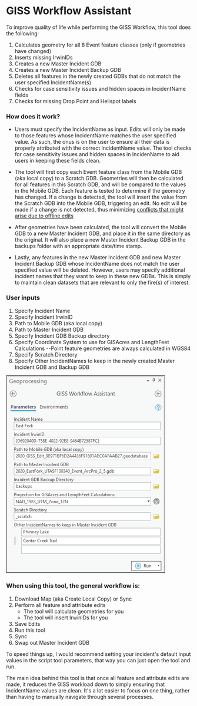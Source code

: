 # GISS Workflow Assistant

To improve quality of life while performing the GISS Workflow, this tool does the following:
1. Calculates geometry for all 8 Event feature classes (only if geometries have changed)
2. Inserts missing IrwinIDs
3. Creates a new Master Incident GDB
4. Creates a new Master Incident Backup GDB
5. Deletes all features in the newly created GDBs that do not match the user specified IncidentName(s)
6. Checks for case sensitivity issues and hidden spaces in IncidentName fields
7. Checks for missing Drop Point and Helispot labels
  
  
  
### How does it work?
- Users must specify the IncidentName as input. Edits will only be made to those features whose IncidentName matches the user specified value. As such, the onus is on the user to ensure all their data is properly attributed with the correct IncidentName value.  The tool checks for case sensitivity issues and hidden spaces in IncidenName to aid users in keeping these fields clean.

- The tool will first copy each Event feature class from the Mobile GDB (aka local copy) to a Scratch GDB. Geometries will then be calculated for all features in this Scratch GDB, and will be compared to the values in the Mobile GDB. Each feature is tested to determine if the geometry has changed. If a change is detected, the tool will insert the value from the Scratch GDB into the Mobile GDB, triggering an edit. No edit will be made if a change is not detected, thus minimizing [conflicts that might arise due to offline edits](https://www.nwcg.gov/publications/pms936-1/edit-incident-data/securing-incident-information#collapseX)

- After geometries have been calculated, the tool will convert the Mobile GDB to a new Master Incident GDB, and place it in the same directory as the original. It will also place a new Master Incident Backup GDB in the backups folder with an appropriate date/time stamp. 

- Lastly, any features in the new Master Incident GDB and new Master Incident Backup GDB whose IncidentName does not match the user specified value will be deleted. However, users may specify additional incident names that they want to keep in these new GDBs. This is simply to maintain clean datasets that are relevant to only the fire(s) of interest.

### User inputs
1. Specify Incident Name
2. Specify Incident IrwinID
3. Path to Mobile GDB (aka local copy)
4. Path to Master Incident GDB
5. Specify Incident GDB Backup directory
6. Specify Coordinate System to use for GISAcres and LengthFeet Calculations
    --Point feature geometries are always calculated in WGS84
7. Specify Scratch Directory
8. Specify Other IncidentNames to keep in the newly created Master Incident GDB and Backup GDB

![screenshot_GISSWorkflowAssistant_1.png](/docs/screenshot_GISSWorkflowAssistant_1.png?raw=true)

### When using this tool, the general workflow is:
1. Download Map (aka Create Local Copy) or Sync
2. Perform all feature and attribute edits
    - The tool will calculate geometries for you
    - The tool will insert IrwinIDs for you
3. Save Edits
4. Run this tool
5. Sync
6. Swap out Master Incident GDB

To speed things up, I would recommend setting your incident's default input values in the script tool parameters, that way you can just open the tool and run.

The main idea behind this tool is that once all feature and attribute edits are made, it reduces the GISS workload down to simply ensuring that IncidentName values are clean. It's a lot easier to focus on one thing, rather than having to manually navigate through several processes.
